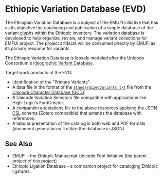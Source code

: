 # Ethiopic Variation Database (EVD)

The Ethiopian Variation Database is a subject of the EMUFI initiative that has as its objective the cataloging
and publication of a simple database of the variant glyphs within the Ethiopic inventory. The variation database
is developed to help organize, review, and manage variant collections for EMFUI project. The project artifacts
will be consumed directly by EMUFI as its primary resource for variants.


The Ethiopic Variation Database is loosely modeled after the Unicode Consortium's [Ideographic Variant Database](https://www.unicode.org/reports/tr37/).

Target work products of the EVD:

* Identification of the "Primary Variants".
* A data file in the format of the [`StandardizedVariants.txt`](https://www.unicode.org/Public/UCD/latest/ucd/StandardizedVariants.txt)
  file from the [Unicode Character Database (UCD)](https://www.unicode.org/ucd/).
* A Unicode Variation Selectors file compatible with applications like High-Logic's FontCreator.
* A companion attestations file to the above resources applying the [JSON CSL](https://github.com/citation-style-language/schema) schema
  (Zotero compatible) that extends the database with references.
* A tabular presentation of the catalog in both web and PDF formats (document generation will utilize the database in JSON).


## See Also

* EMUFI - the Ethiopic Manuscript Unicode Font Initiative (the parent project of this project)
* Ethiopic Ligation Database - a companion project for cataloging Ethiopic ligatures.
